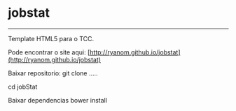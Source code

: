 # jobstat
---

Template HTML5 para o TCC.

Pode encontrar o site aqui: [http://ryanom.github.io/jobstat](http://ryanom.github.io/jobstat)


Baixar repositorio:
git clone .....


cd jobStat

Baixar dependencias
bower install
